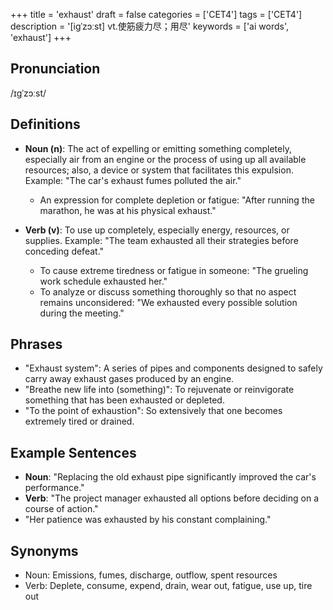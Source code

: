 +++
title = 'exhaust'
draft = false
categories = ['CET4']
tags = ['CET4']
description = '[igˈzɔːst] vt.使筋疲力尽；用尽'
keywords = ['ai words', 'exhaust']
+++

## Pronunciation
/ɪɡˈzɔːst/

## Definitions
- **Noun (n)**: The act of expelling or emitting something completely, especially air from an engine or the process of using up all available resources; also, a device or system that facilitates this expulsion. Example: "The car's exhaust fumes polluted the air."
  - An expression for complete depletion or fatigue: "After running the marathon, he was at his physical exhaust."
  
- **Verb (v)**: To use up completely, especially energy, resources, or supplies. Example: "The team exhausted all their strategies before conceding defeat."
  - To cause extreme tiredness or fatigue in someone: "The grueling work schedule exhausted her."
  - To analyze or discuss something thoroughly so that no aspect remains unconsidered: "We exhausted every possible solution during the meeting."

## Phrases
- "Exhaust system": A series of pipes and components designed to safely carry away exhaust gases produced by an engine.
- "Breathe new life into (something)": To rejuvenate or reinvigorate something that has been exhausted or depleted.
- "To the point of exhaustion": So extensively that one becomes extremely tired or drained.

## Example Sentences
- **Noun**: "Replacing the old exhaust pipe significantly improved the car's performance."
- **Verb**: "The project manager exhausted all options before deciding on a course of action."
- "Her patience was exhausted by his constant complaining."

## Synonyms
- Noun: Emissions, fumes, discharge, outflow, spent resources
- Verb: Deplete, consume, expend, drain, wear out, fatigue, use up, tire out
